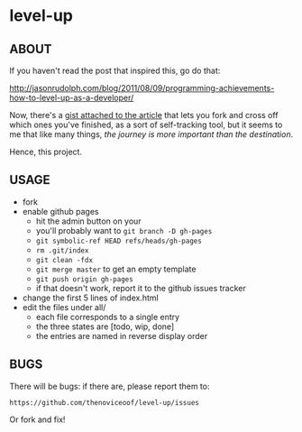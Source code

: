 level-up
================================================================================

ABOUT
--------------------------------------------------------------------------------
If you haven't read the post that inspired this, go do that:

http://jasonrudolph.com/blog/2011/08/09/programming-achievements-how-to-level-up-as-a-developer/

Now, there's a [gist attached to the article](https://gist.github.com/1133830)
that lets you fork and cross off which ones you've finished, as a sort of
self-tracking tool, but it seems to me that like many things,
*the journey is more important than the destination*.

Hence, this project.

USAGE
--------------------------------------------------------------------------------
 * fork
 * enable github pages
   * hit the admin button on your 
   * you'll probably want to `git branch -D gh-pages`
   * `git symbolic-ref HEAD refs/heads/gh-pages`
   * `rm .git/index`
   * `git clean -fdx`
   * `git merge master` to get an empty template
   * `git push origin gh-pages`
   * if that doesn't work, report it to the github issues tracker
 * change the first 5 lines of index.html
 * edit the files under all/
   * each file corresponds to a single entry
   * the three states are [todo, wip, done]
   * the entries are named in reverse display order

BUGS
--------------------------------------------------------------------------------
There will be bugs: if there are, please report them to:

    https://github.com/thenoviceoof/level-up/issues

Or fork and fix!
